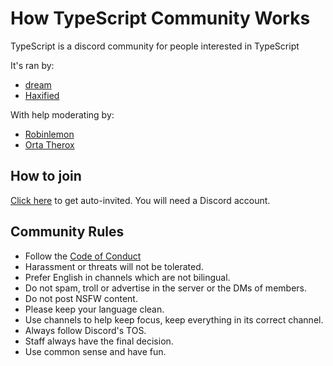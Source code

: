 # How TypeScript Community Works

TypeScript is a discord community for people interested in TypeScript

It's ran by:
 
 - [dream](https://github.com/Draem)
 - [Haxified](https://github.com/Haxified)
 
With help moderating by:

 - [Robinlemon](https://github.com/Robinlemon)
 - [Orta Therox](https://github.com/orta)

## How to join

[Click here](https://discord.gg/rqAeTR5) to get auto-invited. You will need a Discord account.

## Community Rules

- Follow the [Code of Conduct](./CODE_OF_CONDUCT.md)
- Harassment or threats will not be tolerated.
- Prefer English in channels which are not bilingual.
- Do not spam, troll or advertise in the server or the DMs of members.
- Do not post NSFW content.
- Please keep your language clean.
- Use channels to help keep focus, keep everything in its correct channel.
- Always follow Discord's TOS.
- Staff always have the final decision.
- Use common sense and have fun.


